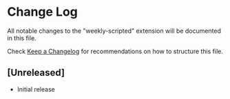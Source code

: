 # Change Log

All notable changes to the "weekly-scripted" extension will be documented in this file.

Check [Keep a Changelog](http://keepachangelog.com/) for recommendations on how to structure this file.

## [Unreleased]

- Initial release